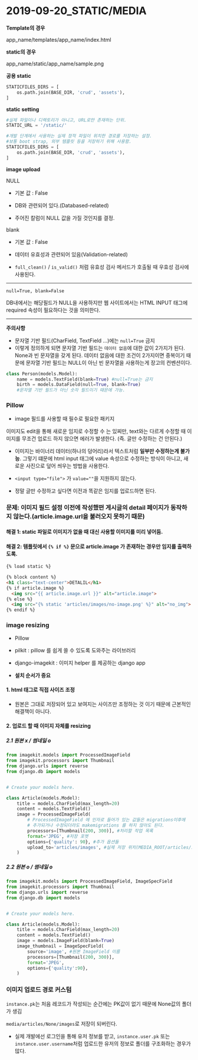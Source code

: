 # 2019-09-20_STATIC/MEDIA

**Template의 경우**

app_name/templates/app_name/index.html

**static의 경우**

app_name/static/app_name/sample.png



**공용 static**

```python
STATICFILES_DIRS = [
    os.path.join(BASE_DIR, 'crud', 'assets'),
]


```



**static setting**

```python
#실제 파일이나 디렉토리가 아니고, URL로만 존재하는 단위.
STATIC_URL = '/static/'

#개발 단계에서 사용하는 실제 정적 파일이 위치한 경로를 저장하는 설정.
#보통 boot strap, 외부 템플릿 등을 저장하기 위해 사용함.
STATICFILES_DIRS = [
    os.path.join(BASE_DIR, 'crud', 'assets'),
]
```



**image upload**





NULL

- 기본 값 : False

- DB와 관련되어 있다.(Databased-related)
- 주어진 칼럼이 NULL 값을 가질 것인지를 결정.



blank

- 기본 값 : False

- 데이터 유효성과 관련되어 있음(Validation-related)
- `full_clean()` / `is_valid()` 처럼 유효성 검사 메서드가 호출될 때 우효성 검사에 사용된다.

---

`null=True, blank=False`

DB내에서는 해당필드가 NULL을 사용하지만 웹 사이트에서는 HTML INPUT 태그에 required 속성이 필요하다는 것을 의미한다.

---

**주의사항**

- 문자열 기반 필드(CharField, TextField ...)에는 `null=True` 금지
- 이렇게 정의하게 되면 문자열 기반 필드는 `데이터 없음`에 대한 값이 2가지가 된다. None과 빈 문자열을 갖게 된다. 데이터 없음에 대한 조건이 2가지이면 중복이기 때문에 문자열 기반 필드는 NULL이 아닌 빈 문자열을 사용하는게 장고의 컨벤션이다.

```python
class Person(models.Model):
    name = models.TextField(blank=True) #null=True는 금지
    birth = models.DataField(null=True, blank=True)
    #문자열 기반 필드가 아닌 숫자 필드이기 때문에 가능.
```



### Pillow

- image 필드를 사용할 때 필수로 필요한 패키지



이미지도 edit을 통해 새로운 임지로 수정할 수 는 있찌만, text와는 다르게 수정할 때 이미지를 무조건 업로드 하지 않으면 에러가 발생한다. (즉. 글만 수정하는 건 안된다.)



- 이미지는 바이너리 데이터(하나의 덩어리)라서 텍스트처럼 **일부만 수정하는게 불가능**. 그렇기 떄문에 html input 태그에 value 속성으로 수정하는 방식이 아니고, 새로운 사진으로 덮어 씌우는 방법을 사용한다.

- `<input type="file">` 가 `value=""`을 지원하지 않는다.
- 정말 글만 수정하고 싶다면 이전과 똑같은 임지를 업로드하면 된다.



### 문제: 이미지 필드 설정 이전에 작성했떤 게시글의 detail 페이지가 동작하지 않는다.(article.image.url을 불러오지 못하기 때문)



#### 해결 1: static 파일로 이미지가 없을 때 대신 사용할 이미지를 미리 넣어둠.

#### 해결 2: 템플릿에서 `{% if %}` 문으로 article.image 가 존재하는 경우만 임지를 출력하도록.

```html
{% load static %}

{% block content %}
<h1 class="text-center">DETALIL</h1>
{% if article.image %}
  <img src="{{ article.image.url }}" alt="article.image">
{% else %}
  <img src="{% static 'articles/images/no-image.png' %}" alt="no_img">
{% endif %}
```





### image resizing

- Pillow
- pilkit : pillow 를 쉽게 쓸 수 있도록 도와주는 라이브러리
- django-imagekit : 이미지 helper 를 제공하는 django app

- **설치 순서가 중요**



#### 1. html 태그로 직접 사이즈 조정

- 원본은 그대로 저장되어 있고 보여지는 사이즈만 조정하는 것 이기 때문에 근본적인 해결책이 아니다.



#### 2. 업로드 할 때 이미지 자체를 resizing

##### 	2.1 원본 x / 썸네일 o

```python
from imagekit.models import ProcessedImageField
from imagekit.processors import Thumbnail
from django.urls import reverse
from django.db import models


# Create your models here.

class Article(models.Model):
    title = models.CharField(max_length=20)
    content = models.TextField()
    image = ProcessedImageField(
        # ProcessedImageField 에 인자로 들어가 있는 값들은 migrations이후에
        # 추가되거나 수정되더라도 makemigrations 를 하지 않아도 된다.
        processors=[Thumbnail(200, 300)], #처리할 작업 목록
        format='JPEG', #저장 포멧
        options={'quality': 90}, #추가 옵션들
        upload_to='articles/images', #실제 저장 위치(MEDIA_ROOT/articles/image)
    )
```



##### 	2.2 원본 o / 썸네일 o

```python
from imagekit.models import ProcessedImageField, ImageSpecField
from imagekit.processors import Thumbnail
from django.urls import reverse
from django.db import models


# Create your models here.

class Article(models.Model):
    title = models.CharField(max_length=20)
    content = models.TextField()
    image = models.ImageField(blank=True)
    image_thumbnail = ImageSpecField(
        source='image', #원본 ImageField 이름
        processors=[Thumbnail(200, 300)], 
        format='JPEG',
        options={'quality':90},
    )
```



### 이미지 업로드 경로 커스텀

`instance.pk`는 처음 레코드가 작성되는 순간에는 PK값이 없기 때문에 None값의 폴더가 생김

`media/articles/None/images`로 저장이 되버린다.

- 실제 개발에선 로그인을 통해 유저 정보를 받고, `instance.user.pk` 또는 `instance.user.username`처럼 업로드한 유저의 정보로 폴더를 구조화하는 경우가 많다.

